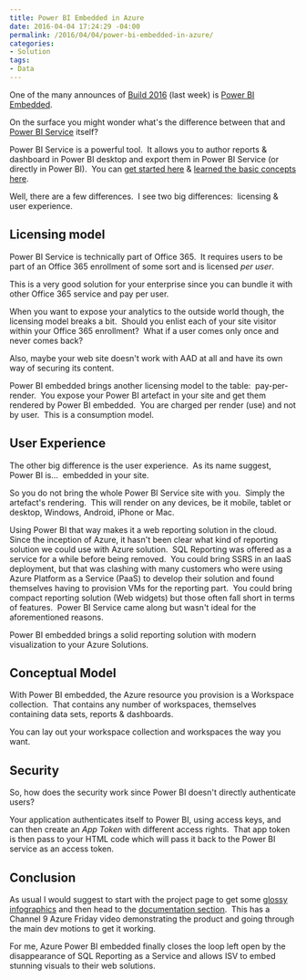 ```yaml
---
title: Power BI Embedded in Azure
date: 2016-04-04 17:24:29 -04:00
permalink: /2016/04/04/power-bi-embedded-in-azure/
categories:
- Solution
tags:
- Data
---
```

One of the many announces of <a href="https://channel9.msdn.com/Events/Build/2016" target="_blank">Build 2016</a> (last week) is <a href="https://azure.microsoft.com/en-us/services/power-bi-embedded/" target="_blank">Power BI Embedded</a>.

On the surface you might wonder what's the difference between that and <a href="https://powerbi.microsoft.com/" target="_blank">Power BI Service</a> itself?

Power BI Service is a powerful tool.  It allows you to author reports &amp; dashboard in Power BI desktop and export them in Power BI Service (or directly in Power BI).  You can <a href="https://powerbi.microsoft.com/en-us/documentation/powerbi-service-get-started/" target="_blank">get started here</a> &amp; <a href="https://powerbi.microsoft.com/en-us/documentation/powerbi-service-basic-concepts/" target="_blank">learned the basic concepts here</a>.

Well, there are a few differences.  I see two big differences:  licensing &amp; user experience.
<h2>Licensing model</h2>
Power BI Service is technically part of Office 365.  It requires users to be part of an Office 365 enrollment of some sort and is licensed <em>per user</em>.

This is a very good solution for your enterprise since you can bundle it with other Office 365 service and pay per user.

When you want to expose your analytics to the outside world though, the licensing model breaks a bit.  Should you enlist each of your site visitor within your Office 365 enrollment?  What if a user comes only once and never comes back?

Also, maybe your web site doesn't work with AAD at all and have its own way of securing its content.

Power BI embedded brings another licensing model to the table:  pay-per-render.  You expose your Power BI artefact in your site and get them rendered by Power BI embedded.  You are charged per render (use) and not by user.  This is a consumption model.
<h2>User Experience</h2>
The other big difference is the user experience.  As its name suggest, Power BI is...  embedded in your site.

So you do not bring the whole Power BI Service site with you.  Simply the artefact's rendering.  This will render on any devices, be it mobile, tablet or desktop, Windows, Android, iPhone or Mac.

Using Power BI that way makes it a web reporting solution in the cloud.  Since the inception of Azure, it hasn't been clear what kind of reporting solution we could use with Azure solution.  SQL Reporting was offered as a service for a while before being removed.  You could bring SSRS in an IaaS deployment, but that was clashing with many customers who were using Azure Platform as a Service (PaaS) to develop their solution and found themselves having to provision VMs for the reporting part.  You could bring compact reporting solution (Web widgets) but those often fall short in terms of features.  Power BI Service came along but wasn't ideal for the aforementioned reasons.

Power BI embedded brings a solid reporting solution with modern visualization to your Azure Solutions.
<h2>Conceptual Model</h2>
With Power BI embedded, the Azure resource you provision is a Workspace collection.  That contains any number of workspaces, themselves containing data sets, reports &amp; dashboards.

You can lay out your workspace collection and workspaces the way you want.
<h2>Security</h2>
So, how does the security work since Power BI doesn't directly authenticate users?

Your application authenticates itself to Power BI, using access keys, and can then create an <em>App Token</em> with different access rights.  That app token is then pass to your HTML code which will pass it back to the Power BI service as an access token.
<h2>Conclusion</h2>
As usual I would suggest to start with the project page to get some <a href="https://azure.microsoft.com/en-us/services/power-bi-embedded/" target="_blank">glossy infographics</a> and then head to the <a href="https://azure.microsoft.com/en-us/documentation/services/power-bi-embedded/" target="_blank">documentation section</a>.  This has a Channel 9 Azure Friday video demonstrating the product and going through the main dev motions to get it working.

For me, Azure Power BI embedded finally closes the loop left open by the disappearance of SQL Reporting as a Service and allows ISV to embed stunning visuals to their web solutions.
